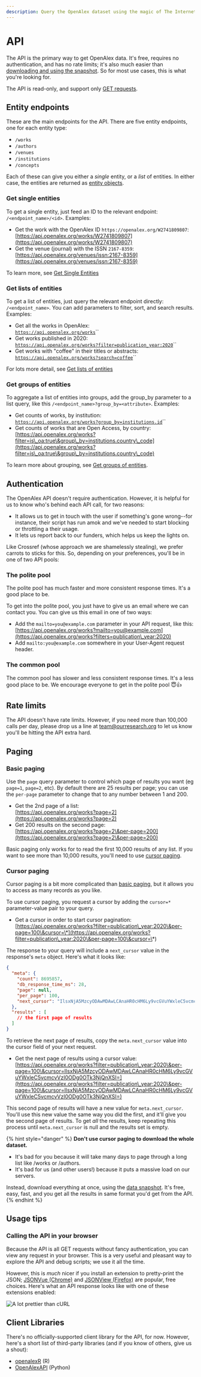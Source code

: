 ```yaml
---
description: Query the OpenAlex dataset using the magic of The Internet
---
```


# API

The API is the primary way to get OpenAlex data. It's free, requires no authentication, and has no rate limits; it's also much  easier than [downloading and using the snapshot](../download-snapshot/). So for most use cases, this is what you're looking for.&#x20;

The API is read-only, and support only [GET requests](https://developer.mozilla.org/en-US/docs/Web/HTTP/Methods/GET).&#x20;

## Entity endpoints

These are the main endpoints for the API. There are five entity endpoints, one for each entity type:

* `/works`&#x20;
* `/authors`
* `/venues`
* `/institutions`
* `/concepts`

Each of these can give you either a _single_ entity, or a _list_ of entities. In either case, the entities are returned as [entity objects](../about-the-data/).

### Get single entities

To get a single entity, just feed an ID to the relevant endpoint: `/<endpoint_name>/<id>`. Examples:

* Get the work with the OpenAlex ID `https://openalex.org/W2741809807`:\
  [https://api.openalex.org/works/W2741809807](https://api.openalex.org/works/W2741809807)
* Get the venue (journal) with the ISSN `2167-8359`:\
  [https://api.openalex.org/venues/issn:2167-8359](https://api.openalex.org/venues/issn:2167-8359)

To learn more, see [Get Single Entities](get-single-entities.md)

### Get lists of entities

To get a list of entities, just query the relevant endpoint directly: `/<endpoint_name>`. You can add parameters to filter, sort, and search results. Examples:

* Get all the works in OpenAlex: \
  [`https://api.openalex.org/works`](https://api.openalex.org/works)``
* Get works published in 2020:\
  [`https://api.openalex.org/works?filter=publication_year:2020`](https://api.openalex.org/works?filter=publication\_year:2020)``
* Get works with "coffee" in their titles or abstracts:\
  [`https://api.openalex.org/works?search=coffee`](https://api.openalex.org/works?search=coffee)``

For lots more detail, see [Get lists of entities](get-lists-of-entities/)&#x20;

### Get groups of entities

To aggregate a list of entities into groups, add the group\_by parameter to a list query, like this `/<endpoint_name>?group_by=<attribute>`. Examples:&#x20;

* Get counts of works, by institution:\
  [`https://api.openalex.org/works?group_by=institutions.id`](https://api.openalex.org/works?group\_by=institutions.id)``
* Get counts of works that are Open Access, by country: \
  [https://api.openalex.org/works?filter=is\_oa:true\&group\_by=institutions.country\_code](https://api.openalex.org/works?filter=is\_oa:true\&group\_by=institutions.country\_code)

To learn more about grouping, see [Get groups of entities](get-groups-of-entities.md).

## Authentication

The OpenAlex API doesn't require authentication. However, it is helpful for us to know who's behind each API call, for two reasons:

* It allows us to get in touch with the user if something's gone wrong--for instance, their script has run amok and we've needed to start blocking or throttling a their usage.
* It lets us report back to our funders, which helps us keep the lights on.

Like Crossref (whose approach we are shamelessly stealing), we prefer carrots to sticks for this. So, depending on your preferences, you'll be in one of two API pools:

### The polite pool

The polite pool has much faster and more consistent response times. It's a good place to be.&#x20;

To get into the polite pool, you just have to give us an email where we can contact you. You can give us this email in one of two ways:

* Add the `mailto=you@example.com` parameter in your API request, like this: [https://api.openalex.org/works?mailto=you@example.com](https://api.openalex.org/works?filters=publication\_year:2020)
* Add `mailto:you@example.com` somewhere in your User-Agent request header.

### The common pool

The common pool has slower and less consistent response times. It's a less good place to be. We encourage everyone to get in the polite pool :innocent::thumbsup:

## Rate limits

The API doesn't have rate limits. However, if you need more than 100,000 calls per day, please drop us a line at team@ourresearch.org to let us know you'll be hitting the API extra hard.

## Paging

### Basic paging

Use the `page` query parameter to control which page of results you want (eg `page=1`, `page=2`, etc). By default there are 25 results per page; you can use the `per-page` parameter to change that to any number between 1 and 200.

* Get the 2nd page of a list:\
  [https://api.openalex.org/works?page=2](https://api.openalex.org/works?page=2)
* Get 200 results on the second page:\
  [https://api.openalex.org/works?page=2\&per-page=200](https://api.openalex.org/works?page=2\&per-page=200)

Basic paging only works for to read the first 10,000 results of any list. If you want to see more than 10,000 results, you'll need to use [cursor paging](./#cursor-paging).

### Cursor paging

Cursor paging is a bit more complicated than [basic paging](./#basic-paging-up-to-10-000-results), but it allows you to access as many records as you like.&#x20;

To use cursor paging, you request a cursor by adding the `cursor=*` parameter-value pair to your query.

* Get a cursor in order to start cursor pagination:\
  [https://api.openalex.org/works?filter=publication\_year:2020\&per-page=100\&cursor=\*](https://api.openalex.org/works?filter=publication\_year:2020\&per-page=100\&cursor=\*)

The response to your query will include a `next_cursor` value in the response's `meta` object. Here's what it looks like:&#x20;

```json
{
  "meta": {
    "count": 8695857,
    "db_response_time_ms": 28,
    "page": null,
    "per_page": 100,
    "next_cursor": "IlsxNjA5MzcyODAwMDAwLCAnaHR0cHM6Ly9vcGVuYWxleC5vcmcvVzI0ODg0OTk3NjQnXSI="
  },
  "results" : [
    // the first page of results
  ]
}
```

To retrieve the next page of results, copy the `meta.next_cursor` value into the cursor field of your next request.

* Get the next page of results using a cursor value: \
  [https://api.openalex.org/works?filter=publication\_year:2020\&per-page=100\&cursor=IlsxNjA5MzcyODAwMDAwLCAnaHR0cHM6Ly9vcGVuYWxleC5vcmcvVzI0ODg0OTk3NjQnXSI=](https://api.openalex.org/works?filter=publication\_year:2020\&per-page=100\&cursor=IlsxNjA5MzcyODAwMDAwLCAnaHR0cHM6Ly9vcGVuYWxleC5vcmcvVzI0ODg0OTk3NjQnXSI=)

This second page of results will have a new value for `meta.next_cursor`. You'll use this new value the same way you did the first, and it'll give you the second page of results. To get _all_ the results, keep repeating this process until `meta.next_cursor` is null and the results set is empty.

{% hint style="danger" %}
**Don't use cursor paging to download the whole dataset.**

* It's bad for you because it will take many days to page through a long list like /works or /authors.
* It's bad for us (and other users!) because it puts a massive load on our servers.

Instead, download everything at once, using the [data snapshot](../download-snapshot/). It's free, easy, fast, and you get all the results in same format you'd get from the API.
{% endhint %}

## Usage tips

### Calling the API in your browser

Because the API is all GET requests without fancy authentication, you can view any request in your browser. This is a very useful and pleasant way to explore the API and debug scripts; we use it all the time.&#x20;

However, this is _much_ nicer if you install an extension to pretty-print the JSON; [JSONVue (Chrome)](https://chrome.google.com/webstore/detail/jsonvue/chklaanhfefbnpoihckbnefhakgolnmc) and [JSONView (Firefox)](https://addons.mozilla.org/en-US/firefox/addon/jsonview) are popular, free choices. Here's what an API response looks like with one of these extensions enabled:

![A lot prettier than cURL](https://i.imgur.com/E7mNLph.png)

## Client Libraries&#x20;

There's no officially-supported client library for the API, for now. However, here's a short list of third-party libraries (and if you know of others, give us a shout):

* [openalexR](https://github.com/massimoaria/openalexR) (R)
* [OpenAlexAPI](https://pypi.org/project/openalexapi/) (Python)
